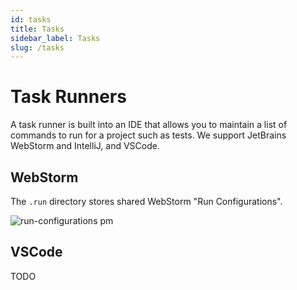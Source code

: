```yaml
---
id: tasks
title: Tasks
sidebar_label: Tasks
slug: /tasks
---
```


# Task Runners

A task runner is built into an IDE that allows you to maintain a list of commands to run for a project such as tests. We support JetBrains WebStorm and IntelliJ, and VSCode.

## WebStorm

The `.run` directory stores shared WebStorm "Run Configurations".

![run-configurations pm](img/run-configurations.png)

## VSCode

TODO
